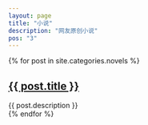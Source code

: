 ```yaml
---
layout: page
title: "小说"
description: "网友原创小说"
pos: "3"
---
```


<div class="tiles">
{% for post in site.categories.novels %} 
                <h2><a href="{{ post.url }}">{{ post.title }}</a></h2>
                <div class="title-desc">{{ post.description }}</div>
{% endfor %}
</div><!-- /.tiles -->
